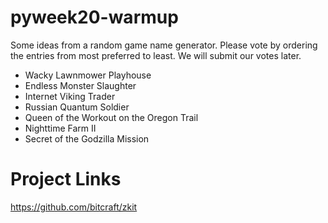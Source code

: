 # pyweek20-warmup

Some ideas from a random game name generator.  Please vote by ordering the
entries from most preferred to least.  We will submit our votes later.

* Wacky Lawnmower Playhouse
* Endless Monster Slaughter
* Internet Viking Trader
* Russian Quantum Soldier
* Queen of the Workout on the Oregon Trail
* Nighttime Farm II
* Secret of the Godzilla Mission


Project Links
=============


https://github.com/bitcraft/zkit
